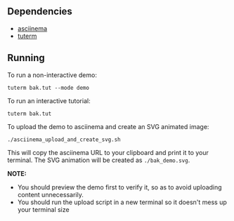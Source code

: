 ## Dependencies

- [asciinema](https://github.com/asciinema/asciinema)
- [tuterm](https://github.com/veracioux/tuterm)

## Running

To run a non-interactive demo:

```shell
tuterm bak.tut --mode demo
```

To run an interactive tutorial:

```shell
tuterm bak.tut
```

To upload the demo to asciinema and create an SVG animated image:

```
./asciinema_upload_and_create_svg.sh
```

This will copy the asciinema URL to your clipboard and print it to your
terminal. The SVG animation will be created as `./bak_demo.svg`.

**NOTE:**
- You should preview the demo first to verify it, so as to avoid uploading
  content unnecessarily.
- You should run the upload script in a new terminal so it doesn't mess up your
  terminal size
